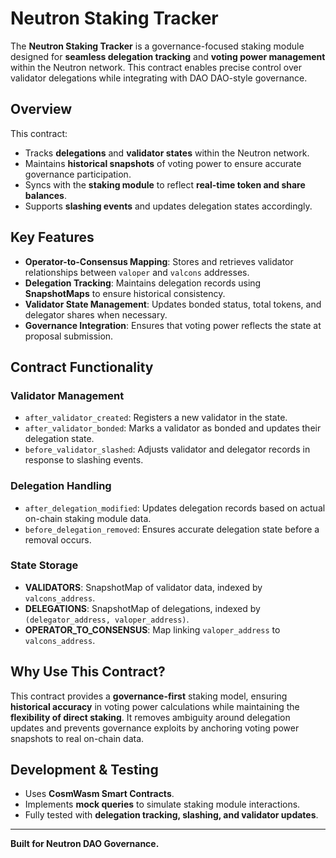# **Neutron Staking Tracker**

The **Neutron Staking Tracker** is a governance-focused staking module designed for **seamless delegation tracking** and
**voting power management** within the Neutron network. This contract enables precise control over validator delegations
while integrating with DAO DAO-style governance.

## **Overview**

This contract:

- Tracks **delegations** and **validator states** within the Neutron network.
- Maintains **historical snapshots** of voting power to ensure accurate governance participation.
- Syncs with the **staking module** to reflect **real-time token and share balances**.
- Supports **slashing events** and updates delegation states accordingly.

## **Key Features**

- **Operator-to-Consensus Mapping**: Stores and retrieves validator relationships between `valoper` and `valcons`
  addresses.
- **Delegation Tracking**: Maintains delegation records using **SnapshotMaps** to ensure historical consistency.
- **Validator State Management**: Updates bonded status, total tokens, and delegator shares when necessary.
- **Governance Integration**: Ensures that voting power reflects the state at proposal submission.

## **Contract Functionality**

### **Validator Management**

- `after_validator_created`: Registers a new validator in the state.
- `after_validator_bonded`: Marks a validator as bonded and updates their delegation state.
- `before_validator_slashed`: Adjusts validator and delegator records in response to slashing events.

### **Delegation Handling**

- `after_delegation_modified`: Updates delegation records based on actual on-chain staking module data.
- `before_delegation_removed`: Ensures accurate delegation state before a removal occurs.

### **State Storage**

- **VALIDATORS**: SnapshotMap of validator data, indexed by `valcons_address`.
- **DELEGATIONS**: SnapshotMap of delegations, indexed by `(delegator_address, valoper_address)`.
- **OPERATOR_TO_CONSENSUS**: Map linking `valoper_address` to `valcons_address`.

## **Why Use This Contract?**

This contract provides a **governance-first** staking model, ensuring **historical accuracy** in voting power
calculations while maintaining the **flexibility of direct staking**. It removes ambiguity around delegation updates and
prevents governance exploits by anchoring voting power snapshots to real on-chain data.

## **Development & Testing**

- Uses **CosmWasm Smart Contracts**.
- Implements **mock queries** to simulate staking module interactions.
- Fully tested with **delegation tracking, slashing, and validator updates**.

---

**Built for Neutron DAO Governance.**
